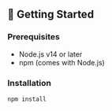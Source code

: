 ## 🚀 Getting Started

### Prerequisites

- Node.js v14 or later
- npm (comes with Node.js)

### Installation

```bash
npm install
